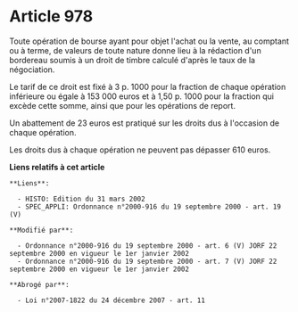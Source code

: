 # Article 978

Toute opération de bourse ayant pour objet l'achat ou la vente, au comptant ou à terme, de valeurs de toute nature donne lieu
à la rédaction d'un bordereau soumis à un droit de timbre calculé d'après le taux de la négociation.

Le tarif de ce droit est fixé à 3 p. 1000 pour la fraction de chaque opération inférieure ou égale à 153 000 euros et à 1,50
p. 1000 pour la fraction qui excède cette somme, ainsi que pour les opérations de report.

Un abattement de 23 euros est pratiqué sur les droits dus à l'occasion de chaque opération.

Les droits dus à chaque opération ne peuvent pas dépasser 610 euros.

**Liens relatifs à cet article**

	**Liens**:

	  - HISTO: Edition du 31 mars 2002
	  - SPEC_APPLI: Ordonnance n°2000-916 du 19 septembre 2000 - art. 19 (V)

	**Modifié par**:

	  - Ordonnance n°2000-916 du 19 septembre 2000 - art. 6 (V) JORF 22 septembre 2000 en vigueur le 1er janvier 2002
	  - Ordonnance n°2000-916 du 19 septembre 2000 - art. 7 (V) JORF 22 septembre 2000 en vigueur le 1er janvier 2002

	**Abrogé par**:

	  - Loi n°2007-1822 du 24 décembre 2007 - art. 11
